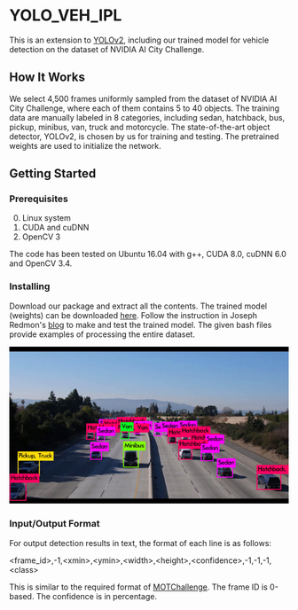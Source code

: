 # YOLO_VEH_IPL

This is an extension to [YOLOv2](https://github.com/pjreddie/darknet), including our trained model for vehicle detection on the dataset of NVIDIA AI City Challenge. 

## How It Works

We select 4,500 frames uniformly sampled from the dataset of NVIDIA AI City Challenge, where each of them contains 5 to 40 objects. The training data are manually labeled in 8 categories, including sedan, hatchback, bus, pickup, minibus, van, truck and motorcycle. The state-of-the-art object detector, YOLOv2, is chosen by us for training and testing. The pretrained weights are used to initialize the network. 

## Getting Started

### Prerequisites

0. Linux system
1. CUDA and cuDNN
2. OpenCV 3

The code has been tested on Ubuntu 16.04 with g++, CUDA 8.0, cuDNN 6.0 and OpenCV 3.4. 

### Installing

Download our package and extract all the contents. The trained model (weights) can be downloaded [here](https://drive.google.com/file/d/1VKBZyJ0s2ejx3FWgr-r3iJ-Tu0QFokvd/view?usp=sharing). Follow the instruction in Joseph Redmon's [blog](https://pjreddie.com/darknet/yolov2/) to make and test the trained model. The given bash files provide examples of processing the entire dataset.  

<div align="center">
    <img src="demo.png", width="1000">
</div>

### Input/Output Format

For output detection results in text, the format of each line is as follows:

\<frame_id\>,-1,\<xmin\>,\<ymin\>,\<width\>,\<height\>,\<confidence\>,-1,-1,-1,\<class\>

This is similar to the required format of [MOTChallenge](https://motchallenge.net/). The frame ID is 0-based. The confidence is in percentage. 

